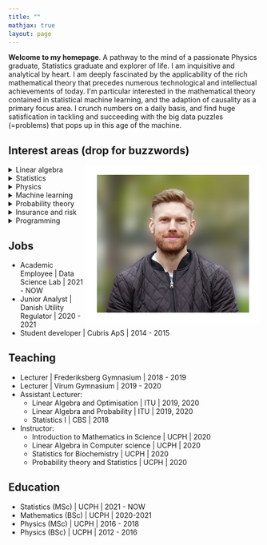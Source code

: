 ```yaml
---
title: ""
mathjax: true
layout: page
---
```

**Welcome to my homepage**.
A pathway to the mind of a passionate Physics graduate, Statistics graduate and explorer of life.
I am inquisitive and analytical by heart. I am deeply fascinated by the applicability of the rich mathematical theory that precedes numerous technological and intellectual achievements of today.
I'm particular interested in the mathematical theory contained in statistical machine learning, and the adaption of causality as a primary focus area. I crunch numbers on a daily basis,
and find huge satisfication in tackling and succeeding with the big data
puzzles (=problems) that pops up in this age of the machine.

## Interest areas (drop for buzzwords)
<img align="right" src="/assets/mig.png" width="350">

<details>
<summary>Linear algebra</summary>
Eigenanalysis, PCA, Projections, Matrix algebra, Vector spaces
</details>
<details>
<summary>Statistics</summary>
Bayesian, Regression, Linear/Generalized/Mixed models, Missing values, Confounding-effects
</details>
<details>
<summary>Physics</summary>
Modern quantum mechanics, Hilbert spaces, Power flow models, Electric circuits
</details>
<details>
<summary>Machine learning</summary>
SVMs, Random forrests, Hard/soft bounds, Classifcation, Cross-validation, Data comprehension
</details>
<details>
<summary>Probability theory</summary>
Modelling, simulation/sampling, distributional properties, limit theorems, approximation theory
</details>
<details>
<summary>Insurance and risk</summary>
Composite poisson model, Future value, Law of large numbers, Impact of big data on insurance
</details>
<details>
<summary>Programming</summary>
Python, R, SQL, Matlab, VBA, Maple, Stan
</details>

## Jobs
* Academic Employee &#124; Data Science Lab &#124; 2021 - NOW
* Junior Analyst &#124; Danish Utility Regulator &#124; 2020 - 2021
* Student developer &#124; Cubris ApS &#124; 2014 - 2015

## Teaching
* Lecturer &#124; Frederiksberg Gymnasium &#124; 2018 - 2019
* Lecturer &#124; Virum Gymnasium &#124; 2019 - 2020
* Assistant Lecturer:
  * Linear Algebra and Optimisation &#124; ITU &#124; 2019, 2020
  * Linear Algebra and Probability &#124; ITU &#124; 2019, 2020
  * Statistics I &#124; CBS &#124; 2018
* Instructor:
  * Introduction to Mathematics in Science &#124; UCPH &#124; 2020
  * Linear Algebra in Computer science &#124; UCPH &#124; 2020
  * Statistics for Biochemistry &#124; UCPH &#124; 2020
  * Probability theory and Statistics &#124; UCPH &#124; 2020

## Education
* Statistics (MSc) &#124; UCPH &#124; 2021 - NOW
* Mathematics (BSc) &#124; UCPH &#124; 2020-2021
* Physics (MSc) &#124; UCPH &#124; 2016 - 2018
* Physics (BSc) &#124; UCPH &#124; 2012 - 2016
